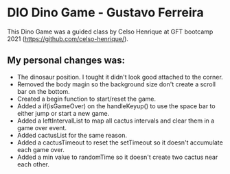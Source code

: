 # DIO Dino Game - Gustavo Ferreira
This Dino Game was a guided class by Celso Henrique at GFT bootcamp 2021 (https://github.com/celso-henrique/).

## My personal changes was:
- The dinosaur position. I tought it didn't look good attached to the corner.
- Removed the body magin so the background size don't create a scroll bar on the bottom.
- Created a begin function to start/reset the game.
- Added a if(isGameOver) on the handleKeyup() to use the space bar to either jump or start a new game.
- Added a leftIntervalList to map all cactus intervals and clear them in a game over event.
- Added cactusList for the same reason.
- Added a cactusTimeout to reset the setTimeout so it doesn't accumulate each game over.
- Added a min value to randomTime so it doesn't create two cactus near each other.
